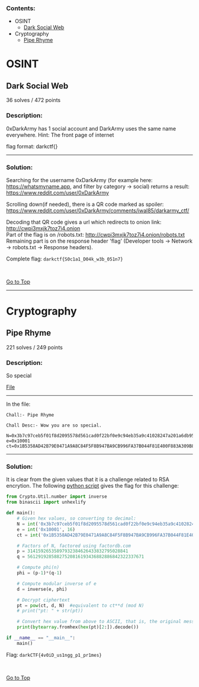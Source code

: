 ### Contents:
* OSINT
  * [Dark Social Web](https://github.com/jarp0l/CTF-Writeups/tree/master/DarkCTF#dark-social-web)
* Cryptography
  * [Pipe Rhyme](https://github.com/jarp0l/CTF-Writeups/tree/master/DarkCTF#pipe-rhyme)

# OSINT
## Dark Social Web
36 solves / 472 points
### Description:

0xDarkArmy has 1 social account and DarkArmy uses the same name everywhere. Hint: The front page of internet

flag format: darkctf{}

---

### Solution:

Searching for the username 0xDarkArmy (for example here: https://whatsmyname.app, and filter by category -> social) returns a result: https://www.reddit.com/user/0xDarkArmy

Scrolling down(if needed), there is a QR code marked as spoiler: https://www.reddit.com/user/0xDarkArmy/comments/iwal85/darkarmy_ctf/

Decoding that QR code gives a url which redirects to onion link: http://cwpi3mxjk7toz7i4.onion<br>
Part of the flag is on /robots.txt: http://cwpi3mxjk7toz7i4.onion/robots.txt<br>
Remaining part is on the response header 'flag' (Developer tools -> Network -> robots.txt -> Response headers).

Complete flag:
`darkctf{S0c1a1_D04k_w3b_051n7}`

<br>

[Go to Top](https://github.com/jarp0l/CTF-Writeups/tree/master/DarkCTF#contents)

---

# Cryptography
## Pipe Rhyme
221 solves / 249 points
### Description:
So special

[File](./files/pipeRhymeChall.txt)
***
In the file:

```
Chall:- Pipe Rhyme

Chall Desc:- Wow you are so special.

N=0x3b7c97ceb5f01f8d2095578d561cad0f22bf0e9c94eb35a9c41028247a201a6db95f
e=0x10001
ct=0x1B5358AD42B79E0471A9A8C84F5F8B947BA9CB996FA37B044F81E400F883A309B886
```

---

### Solution:
It is clear from the given values that it is a challenge related to RSA encrytion.
The following [python script](./files/pipeRhymeScript.py) gives the flag for this challenge:

```py
from Crypto.Util.number import inverse
from binascii import unhexlify

def main():
    # Given hex values, so converting to decimal:
    N = int('0x3b7c97ceb5f01f8d2095578d561cad0f22bf0e9c94eb35a9c41028247a201a6db95f', 16)
    e = int('0x10001', 16)
    ct = int('0x1B5358AD42B79E0471A9A8C84F5F8B947BA9CB996FA37B044F81E400F883A309B886', 16)

    # Factors of N, factored using factordb.com
    p = 31415926535897932384626433832795028841
    q = 56129192858827520816193436882886842322337671

    # Compute phi(n)
    phi = (p-1)*(q-1)

    # Compute modular inverse of e
    d = inverse(e, phi)

    # Decrypt ciphertext
    pt = pow(ct, d, N)  #equivalent to ct**d (mod N)
    # print("pt: " + str(pt))

    # Convert hex value from above to ASCII, that is, the original message
    print(bytearray.fromhex(hex(pt)[2:]).decode())

if __name__ == "__main__":
    main()
```

Flag: `darkCTF{4v0iD_us1ngg_p1_pr1mes}`

<br>

[Go to Top](https://github.com/jarp0l/CTF-Writeups/tree/master/DarkCTF#contents)
